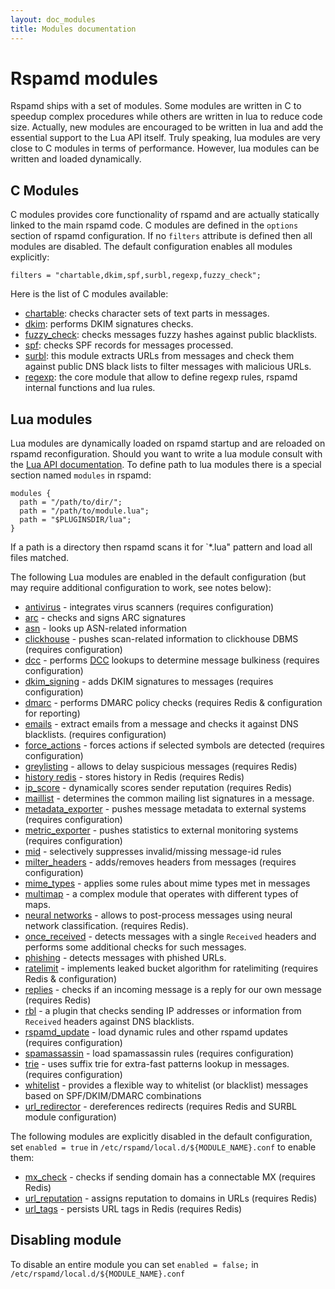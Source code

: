 ```yaml
---
layout: doc_modules
title: Modules documentation
---
```

# Rspamd modules

Rspamd ships with a set of modules. Some modules are written in C to speedup
complex procedures while others are written in lua to reduce code size.
Actually, new modules are encouraged to be written in lua and add the essential
support to the Lua API itself. Truly speaking, lua modules are very close to
C modules in terms of performance. However, lua modules can be written and loaded
dynamically.

## C Modules

C modules provides core functionality of rspamd and are actually statically linked
to the main rspamd code. C modules are defined in the `options` section of rspamd
configuration. If no `filters` attribute is defined then all modules are disabled.
The default configuration enables all modules explicitly:

~~~ucl
filters = "chartable,dkim,spf,surbl,regexp,fuzzy_check";
~~~

Here is the list of C modules available:

- [chartable](chartable.html): checks character sets of text parts in messages.
- [dkim](dkim.html): performs DKIM signatures checks.
- [fuzzy_check](fuzzy_check.html): checks messages fuzzy hashes against public blacklists.
- [spf](spf.html): checks SPF records for messages processed.
- [surbl](surbl.html): this module extracts URLs from messages and check them against
public DNS black lists to filter messages with malicious URLs.
- [regexp](regexp.html): the core module that allow to define regexp rules,
rspamd internal functions and lua rules.

## Lua modules

Lua modules are dynamically loaded on rspamd startup and are reloaded on rspamd
reconfiguration. Should you want to write a lua module consult with the
[Lua API documentation](../lua/). To define path to lua modules there is a special section
named `modules` in rspamd:

~~~ucl
modules {
  path = "/path/to/dir/";
  path = "/path/to/module.lua";
  path = "$PLUGINSDIR/lua";
}
~~~

If a path is a directory then rspamd scans it for `*.lua" pattern and load all
files matched.

The following Lua modules are enabled in the default configuration (but may require additional configuration to work, see notes below):

- [antivirus](antivirus.html) - integrates virus scanners (requires configuration)
- [arc](arc.html) - checks and signs ARC signatures
- [asn](asn.html) - looks up ASN-related information
- [clickhouse](clickhouse.html) - pushes scan-related information to clickhouse DBMS (requires configuration)
- [dcc](dcc.html) - performs [DCC](http://www.dcc-servers.net/dcc/) lookups to determine message bulkiness (requires configuration)
- [dkim_signing](dkim_signing.html) - adds DKIM signatures to messages (requires configuration)
- [dmarc](dmarc.html) - performs DMARC policy checks (requires Redis & configuration for reporting)
- [emails](emails.html) - extract emails from a message and checks it against DNS blacklists. (requires configuration)
- [force_actions](force_actions.html) - forces actions if selected symbols are detected (requires configuration)
- [greylisting](greylisting.html) - allows to delay suspicious messages (requires Redis)
- [history redis](history_redis.html) - stores history in Redis (requires Redis)
- [ip_score](ip_score.html) - dynamically scores sender reputation (requires Redis)
- [maillist](maillist.html) - determines the common mailing list signatures in a message.
- [metadata_exporter](metadata_exporter.html) - pushes message metadata to external systems (requires configuration)
- [metric_exporter](metric_exporter.html) - pushes statistics to external monitoring systems (requires configuration)
- [mid](mid.html) - selectively suppresses invalid/missing message-id rules
- [milter_headers](milter_headers.html) - adds/removes headers from messages (requires configuration)
- [mime_types](mime_types.html) - applies some rules about mime types met in messages
- [multimap](multimap.html) - a complex module that operates with different types of maps.
- [neural networks](neural.html) - allows to post-process messages using neural network classification. (requires Redis).
- [once_received](once_received.html) - detects messages with a single `Received` headers and performs some additional checks for such messages.
- [phishing](phishing.html) - detects messages with phished URLs.
- [ratelimit](ratelimit.html) - implements leaked bucket algorithm for ratelimiting (requires Redis & configuration)
- [replies](replies.html) - checks if an incoming message is a reply for our own message (requires Redis)
- [rbl](rbl.html) - a plugin that checks sending IP addresses or information from `Received` headers against DNS blacklists.
- [rspamd_update](rspamd_update.html) - load dynamic rules and other rspamd updates (requires configuration)
- [spamassassin](spamassassin.html) - load spamassassin rules (requires configuration)
- [trie](trie.html) - uses suffix trie for extra-fast patterns lookup in messages. (requires configuration)
- [whitelist](whitelist.html) - provides a flexible way to whitelist (or blacklist) messages based on SPF/DKIM/DMARC combinations
- [url_redirector](url_redirector.html) - dereferences redirects (requires Redis and SURBL module configuration)

The following modules are explicitly disabled in the default configuration, set `enabled = true` in `/etc/rspamd/local.d/${MODULE_NAME}.conf` to enable them:

- [mx_check](mx_check.html) - checks if sending domain has a connectable MX (requires Redis)
- [url_reputation](url_reputation.html) - assigns reputation to domains in URLs (requires Redis)
- [url_tags](url_tags.html) - persists URL tags in Redis (requires Redis)

## Disabling module

To disable an entire module you can set `enabled = false;` in `/etc/rspamd/local.d/${MODULE_NAME}.conf`
